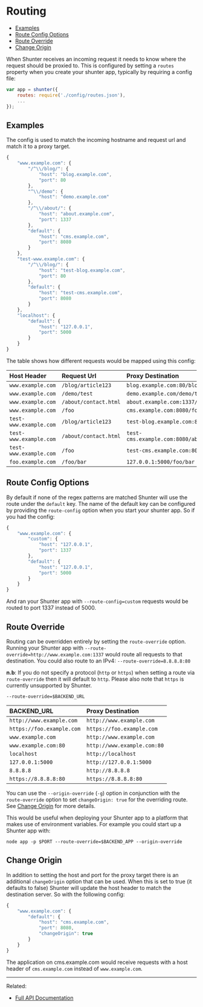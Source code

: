 
Routing
=======

- [Examples](#examples)
- [Route Config Options](#route-config-options)
- [Route Override](#route-override)
- [Change Origin](#change-origin)

When Shunter receives an incoming request it needs to know where the request should be proxied to. This is configured by setting a `routes` property when you create your shunter app, typically by requiring a config file:

```js
var app = shunter({
	routes: require('./config/routes.json'),
	...
});
```

Examples
--------

The config is used to match the incoming hostname and request url and match it to a proxy target.

```js
{
	"www.example.com": {
		"/^\\/blog/": {
			"host": "blog.example.com",
			"port": 80
		},
		"^\\/demo": {
		    "host": "demo.example.com"
		},
		"/^\\/about/": {
			"host": "about.example.com",
			"port": 1337
		},
		"default": {
			"host": "cms.example.com",
			"port": 8080
		}
	},
	"test-www.example.com": {
		"/^\\/blog/": {
			"host": "test-blog.example.com",
			"port": 80
		},
		"default": {
			"host": "test-cms.example.com",
			"port": 8080
		}
	},
	"localhost": {
		"default": {
			"host": "127.0.0.1",
			"port": 5000
		}
	}
}
```

The table shows how different requests would be mapped using this config:

| Host Header            | Request Url           | Proxy Destination                              |
| :--------------------- | :-------------------- | :--------------------------------------------- |
| `www.example.com`      | `/blog/article123`    | `blog.example.com:80/blog/article123`          |
| `www.example.com`      | `/demo/test`          | `demo.example.com/demo/test`                   |
| `www.example.com`      | `/about/contact.html` | `about.example.com:1337/about/contact.html`    |
| `www.example.com`      | `/foo`                | `cms.example.com:8080/foo`                     |
| `test-www.example.com` | `/blog/article123`    | `test-blog.example.com:80/blog/article123`     |
| `test-www.example.com` | `/about/contact.html` | `test-cms.example.com:8080/about/contact.html` |
| `test-www.example.com` | `/foo`                | `test-cms.example.com:8080/foo`                |
| `foo.example.com`      | `/foo/bar`            | `127.0.0.1:5000/foo/bar`                       |


Route Config Options
--------------------

By default if none of the regex patterns are matched Shunter will use the route under the `default` key. The name of the default key can be configured by providing the `route-config` option when you start your shunter app. So if you had the config:

```js
{
	"www.example.com": {
		"custom": {
			"host": "127.0.0.1",
			"port": 1337
		},
		"default": {
			"host": "127.0.0.1",
			"port": 5000
		}
	}
}
```

And ran your Shunter app with `--route-config=custom` requests would be routed to port 1337 instead of 5000.


Route Override
-------------

Routing can be overridden entirely by setting the `route-override` option. Running your Shunter app with `--route-override=http://www.example.com:1337` would route all requests to that destination. You could also route to an IPv4: `--route-override=8.8.8.8:80`

**n.b**: If you do not specify a protocol (`http` or `https`) when setting a route via `route-override` then it will default to `http`. Please also note that `https` is currently unsupported by Shunter.
```
--route-override=$BACKEND_URL
```
| BACKEND_URL                   | Proxy Destination           |
| :---------------------------- | :-------------------------- |
| `http://www.example.com`      | `http://www.example.com`    |
| `https://foo.example.com`     | `https://foo.example.com`   |
| `www.example.com`             | `http://www.example.com`    |
| `www.example.com:80`          | `http://www.example.com:80` |
| `localhost`                   | `http://localhost`          |
| `127.0.0.1:5000`              | `http://127.0.0.1:5000`     |
| `8.8.8.8`                     | `http://8.8.8.8`            |
| `https://8.8.8.8:80`          | `https://8.8.8.8:80`        |


You can use the `--origin-override` (`-g`) option in conjunction with the `route-override` option to set `changeOrigin: true` for the overriding route. See [Change Origin](#change-origin) for more details.

This would be useful when deploying your Shunter app to a platform that makes use of environment variables. For example you could start up a Shunter app with:
```
node app -p $PORT --route-override=$BACKEND_APP --origin-override
```


Change Origin
-------------

In addition to setting the host and port for the proxy target there is an additional `changeOrigin` option that can be used. When this is set to true (it defaults to false) Shunter will update the host header to match the destination server. So with the following config:

```js
{
	"www.example.com": {
		"default": {
			"host": "cms.example.com",
			"port": 8080,
			"changeOrigin": true
		}
	}
}
```

The application on cms.example.com would receive requests with a host header of `cms.example.com` instead of `www.example.com`.

---

Related:

- [Full API Documentation](index.md)
